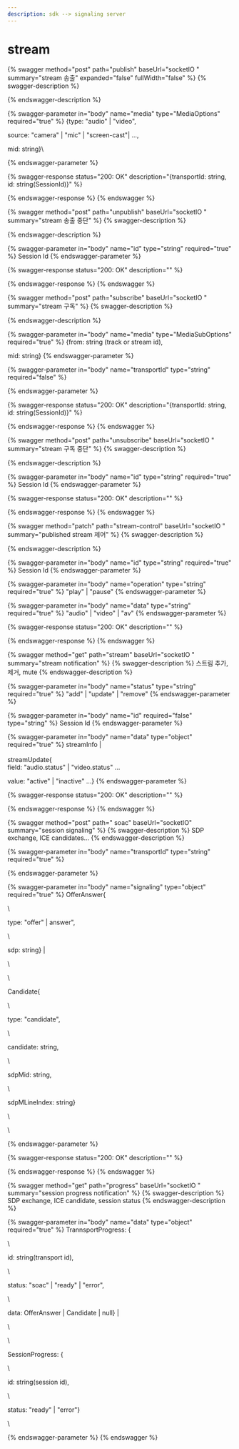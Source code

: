 ```yaml
---
description: sdk --> signaling server
---
```


# stream

{% swagger method="post" path="publish" baseUrl="socketIO " summary="stream 송출" expanded="false" fullWidth="false" %}
{% swagger-description %}

{% endswagger-description %}

{% swagger-parameter in="body" name="media" type="MediaOptions" required="true" %}
{type: "audio" | "video",&#x20;

source: "camera" | "mic" | "screen-cast"| ...,

mid: string}\

{% endswagger-parameter %}

{% swagger-response status="200: OK" description="{transportId: string, id: string(SessionId)}" %}

{% endswagger-response %}
{% endswagger %}

{% swagger method="post" path="unpublish" baseUrl="socketIO " summary="stream 송출 중단" %}
{% swagger-description %}

{% endswagger-description %}

{% swagger-parameter in="body" name="id" type="string" required="true" %}
Session Id
{% endswagger-parameter %}

{% swagger-response status="200: OK" description="" %}

{% endswagger-response %}
{% endswagger %}

{% swagger method="post" path="subscribe" baseUrl="socketIO " summary="stream 구독" %}
{% swagger-description %}

{% endswagger-description %}

{% swagger-parameter in="body" name="media" type="MediaSubOptions" required="true" %}
{from: string (track or stream id),

mid: string}
{% endswagger-parameter %}

{% swagger-parameter in="body" name="transportId" type="string" required="false" %}

{% endswagger-parameter %}

{% swagger-response status="200: OK" description="{transportId: string, id: string(SessionId)}" %}

{% endswagger-response %}
{% endswagger %}

{% swagger method="post" path="unsubscribe" baseUrl="socketIO " summary="stream 구독 중단" %}
{% swagger-description %}

{% endswagger-description %}

{% swagger-parameter in="body" name="id" type="string" required="true" %}
Session Id
{% endswagger-parameter %}

{% swagger-response status="200: OK" description="" %}

{% endswagger-response %}
{% endswagger %}

{% swagger method="patch" path="stream-control" baseUrl="socketIO " summary="published stream 제어" %}
{% swagger-description %}

{% endswagger-description %}

{% swagger-parameter in="body" name="id" type="string" required="true" %}
Session Id
{% endswagger-parameter %}

{% swagger-parameter in="body" name="operation" type="string" required="true" %}
"play" | "pause" 
{% endswagger-parameter %}

{% swagger-parameter in="body" name="data" type="string" required="true" %}
"audio" | "video" | "av"
{% endswagger-parameter %}

{% swagger-response status="200: OK" description="" %}

{% endswagger-response %}
{% endswagger %}

{% swagger method="get" path="stream" baseUrl="socketIO " summary="stream notification" %}
{% swagger-description %}
스트림 추가, 제거, mute
{% endswagger-description %}

{% swagger-parameter in="body" name="status" type="string" required="true" %}
"add" | "update" | "remove"
{% endswagger-parameter %}

{% swagger-parameter in="body" name="id" required="false" type="string" %}
Session Id
{% endswagger-parameter %}

{% swagger-parameter in="body" name="data" type="object" required="true" %}
streamInfo | \
\
streamUpdate{\
field: "audio.status" | "video.status" ...

value: "active" | "inactive" ...}
{% endswagger-parameter %}

{% swagger-response status="200: OK" description="" %}

{% endswagger-response %}
{% endswagger %}

{% swagger method="post" path=" soac" baseUrl="socketIO" summary="session signaling" %}
{% swagger-description %}
SDP exchange, ICE candidates...
{% endswagger-description %}

{% swagger-parameter in="body" name="transportId" type="string" required="true" %}

{% endswagger-parameter %}

{% swagger-parameter in="body" name="signaling" type="object" required="true" %}
OfferAnswer{

\


type: "offer" | answer",

\


sdp: string} |

\




\


Candidate{

\


type: "candidate",

\


candidate: string,

\


sdpMid: string,

\


sdpMLineIndex: string}

\




\



{% endswagger-parameter %}

{% swagger-response status="200: OK" description="" %}

{% endswagger-response %}
{% endswagger %}

{% swagger method="get" path="progress" baseUrl="socketIO " summary="session progress notification" %}
{% swagger-description %}
SDP exchange, ICE candidate, session status
{% endswagger-description %}

{% swagger-parameter in="body" name="data" type="object" required="true" %}
TrannsportProgress: {

\


id: string(transport id),

\


status: "soac" | "ready" | "error",

\


data: OfferAnswer | Candidate | null} |

\




\


SessionProgress: {

\


id: string(session id),

\


status: "ready" | "error"}

\



{% endswagger-parameter %}
{% endswagger %}

